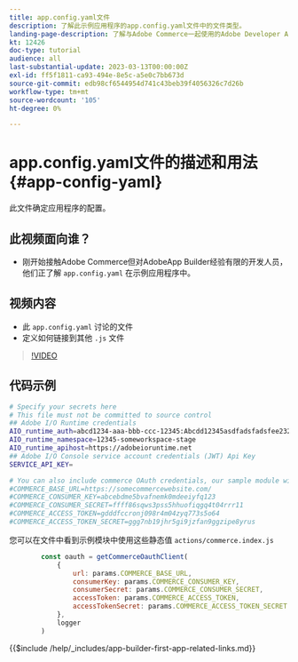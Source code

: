 ```yaml
---
title: app.config.yaml文件
description: 了解此示例应用程序的app.config.yaml文件中的文件类型。
landing-page-description: 了解与Adobe Commerce一起使用的Adobe Developer App Builder以及app.config.yaml中会包含哪些类型的文件。
kt: 12426
doc-type: tutorial
audience: all
last-substantial-update: 2023-03-13T00:00:00Z
exl-id: ff5f1811-ca93-494e-8e5c-a5e0c7bb673d
source-git-commit: edb98cf6544954d741c43beb39f4056326c7d26b
workflow-type: tm+mt
source-wordcount: '105'
ht-degree: 0%

---
```


# app.config.yaml文件的描述和用法 {#app-config-yaml}

此文件确定应用程序的配置。

## 此视频面向谁？

* 刚开始接触Adobe Commerce但对AdobeApp Builder经验有限的开发人员，他们正了解 `app.config.yaml` 在示例应用程序中。

## 视频内容

* 此 `app.config.yaml` 讨论的文件
* 定义如何链接到其他 `.js` 文件

>[!VIDEO](https://video.tv.adobe.com/v/3416592?quality=12&learn=on)

## 代码示例

```bash
# Specify your secrets here
# This file must not be committed to source control
## Adobe I/O Runtime credentials
AIO_runtime_auth=abcd1234-aaa-bbb-ccc-12345:Abcdd12345asdfadsfadsfee2323232323232
AIO_runtime_namespace=12345-someworkspace-stage
AIO_runtime_apihost=https://adobeioruntime.net
## Adobe I/O Console service account credentials (JWT) Api Key
SERVICE_API_KEY=

# You can also include commerce OAuth credentials, our sample module will use the following example credentials:
#COMMERCE_BASE_URL=https://somecommercewebsite.com/
#COMMERCE_CONSUMER_KEY=abcebdme5bvafnemk0mdeeiyfq123
#COMMERCE_CONSUMER_SECRET=ffff86sqws3pss5hhuofiqgq4t04rrr11
#COMMERCE_ACCESS_TOKEN=gdddfccronj098r4m04zyq773s5o64
#COMMERCE_ACCESS_TOKEN_SECRET=ggg7nb19jhr5gi9jzfan9ggzipe8yrus
```

您可以在文件中看到示例模块中使用这些静态值 `actions/commerce.index.js`

```javascript
        const oauth = getCommerceOauthClient(
            {
                url: params.COMMERCE_BASE_URL,
                consumerKey: params.COMMERCE_CONSUMER_KEY,
                consumerSecret: params.COMMERCE_CONSUMER_SECRET,
                accessToken: params.COMMERCE_ACCESS_TOKEN,
                accessTokenSecret: params.COMMERCE_ACCESS_TOKEN_SECRET
            },
            logger
        )
```

{{$include /help/_includes/app-builder-first-app-related-links.md}}
